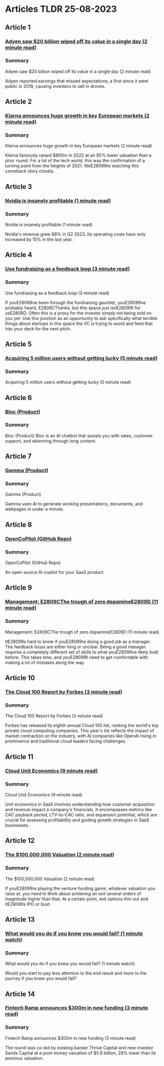 # Articles TLDR  25-08-2023

## Article 1
### [Adyen saw $20 billion wiped off its value in a single day (2 minute read)](https://tldr.tech)
### Summary 
 Adyen saw $20 billion wiped off its value in a single day (2 minute read)

Adyen reported earnings that missed expectations, a first since it went public in 2018, causing investors to sell in droves.</span>

## Article 2
### [Klarna announces huge growth in key European markets (2 minute read)](https://tldr.tech)
### Summary 
 Klarna announces huge growth in key European markets (2 minute read)

Klarna famously raised $800m in 2022 at an 85% lower valuation than a prior round. For a lot of the tech world, this was the confirmation of a turning point from the heights of 2021. WeE28099re watching this comeback story closely.

## Article 3
### [Nvidia is insanely profitable (1 minute read)](https://tldr.tech)
### Summary 
 Nvidia is insanely profitable (1 minute read)

Nvidia's revenue grew 88% in Q2 2023. Its operating costs have only increased by 15% in the last year.

## Article 4
### [Use fundraising as a feedback loop (3 minute read)](https://tldr.tech)
### Summary 
 Use fundraising as a feedback loop (3 minute read)

If youE28099ve been through the fundraising gauntlet, youE28099ve probably heard, E2809CThanks, but this space just isnE28099t for usE2809D. Often this is a proxy for the investor simply not being sold on you yet. Use this junction as an opportunity to ask specifically what terrible things about startups in this space the VC is trying to avoid and feed that into your deck for the next pitch.

## Article 5
### [Acquiring 5 million users without getting lucky (5 minute read)</strong>](https://tldr.tech)
### Summary 
 Acquiring 5 million users without getting lucky (5 minute read)</strong>

## Article 6
### [Bloc (Product)](https://tldr.tech)
### Summary 
 Bloc (Product)</a>
Bloc is an AI chatbot that assists you with sales, customer support, and skimming through long content.

## Article 7
### [Gamma (Product)](https://tldr.tech)
### Summary 
 Gamma (Product)</span>

Gamma uses AI to generate working presentations, documents, and webpages in under a minute.

## Article 8
### [OpenCoPilot (GitHub Repo)](https://tldr.tech)
### Summary 
 OpenCoPilot (GitHub Repo)

An open source AI copilot for your SaaS product.

## Article 9
### [Management: E2809CThe trough of zero dopamineE2809D (11 minute read)](https://tldr.tech)
### Summary 
 Management: E2809CThe trough of zero dopamineE2809D (11 minute read)

ItE28099s hard to know if youE28099re doing a good job as a manager. The feedback loops are either long or unclear. Being a good manager requires a completely different set of skills to what youE28099ve likely built before. This takes time, and youE28099ll need to get comfortable with making a lot of mistakes along the way.

## Article 10
### [The Cloud 100 Report by Forbes (3 minute read)](https://tldr.tech)
### Summary 
 The Cloud 100 Report by Forbes (3 minute read)

Forbes has released its eighth annual Cloud 100 list, ranking the world's top private cloud computing companies. This year's list reflects the impact of market contraction on the industry, with AI companies like OpenAI rising in prominence and traditional cloud leaders facing challenges.

## Article 11
### [Cloud Unit Economics (9 minute read)](https://tldr.tech)
### Summary 
 Cloud Unit Economics (9 minute read)

Unit economics in SaaS involves understanding how customer acquisition and revenue impact a company's financials. It encompasses metrics like CAC payback period, LTV-to-CAC ratio, and expansion potential, which are crucial for assessing profitability and guiding growth strategies in SaaS businesses.

## Article 12
### [The $100,000,000 Valuation (2 minute read)](https://tldr.tech)
### Summary 
 The $100,000,000 Valuation (2 minute read)

If youE28099re playing the venture funding game, whatever valuation you raise at, you need to think about achieving an exit several orders of magnitude higher than that. At a certain point, exit options thin out and itE28099s IPO or bust.

## Article 13
### [What would you do if you knew you would fail? (1 minute watch)](https://tldr.tech)
### Summary 
 What would you do if you knew you would fail? (1 minute watch)

Would you start to pay less attention to the end result and more to the journey if you knew you would fail?

## Article 14
### [Fintech Ramp announces $300m in new funding (3 minute read)](https://tldr.tech)
### Summary 
 Fintech Ramp announces $300m in new funding (3 minute read)

The round was co-led by existing backer Thrive Capital and new investor Sands Capital at a post-money valuation of $5.8 billion, 28% lower than its previous valuation.

